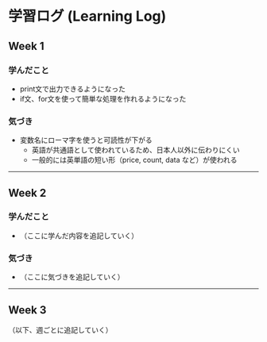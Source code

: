 # 学習ログ (Learning Log)

## Week 1
### 学んだこと
- print文で出力できるようになった
- if文、for文を使って簡単な処理を作れるようになった

### 気づき
- 変数名にローマ字を使うと可読性が下がる
  - 英語が共通語として使われているため、日本人以外に伝わりにくい
  - 一般的には英単語の短い形（price, count, data など）が使われる

---

## Week 2
### 学んだこと
- （ここに学んだ内容を追記していく）

### 気づき
- （ここに気づきを追記していく）

---

## Week 3
（以下、週ごとに追記していく）
